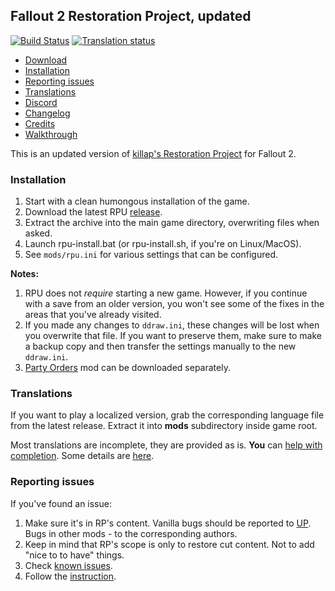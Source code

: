 ## Fallout 2 Restoration Project, updated

[![Build Status](https://travis-ci.org/BGforgeNet/Fallout2_Restoration_Project.svg?branch=master)](https://travis-ci.org/BGforgeNet/Fallout2_Restoration_Project)
[![Translation status](https://tra.bgforge.net/widgets/fallout/-/rp/svg-badge.svg)](https://tra.bgforge.net/projects/fallout/rp/)

* [Download](https://github.com/BGforgeNet/Fallout2_Restoration_Project/releases/latest)
* [Installation](#installation)
* [Reporting issues](#reporting-issues)
* [Translations](#translations)
* [Discord](https://discord.gg/4Yqfggm)
* [Changelog](docs/changelog.md)
* [Credits](docs/credits.md)
* [Walkthrough](http://hem.bredband.net/darek1/f2rp_wt.htm)

This is an updated version of [killap's Restoration Project](http://killap.net/) for Fallout 2.

### Installation
1. Start with a clean humongous installation of the game.
1. Download the latest RPU [release](https://github.com/BGforgeNet/Fallout2_Restoration_Project/releases/latest).
1. Extract the archive into the main game directory, overwriting files when asked.
1. Launch rpu-install.bat (or rpu-install.sh, if you're on Linux/MacOS).
1. See `mods/rpu.ini` for various settings that can be configured.

**Notes:**
1. RPU does not _require_ starting a new game. However, if you continue with a save from an older version, you won't see some of the fixes in the areas that you've already visited.
1. If you made any changes to `ddraw.ini`, these changes will be lost when you overwrite that file. If you want to preserve them, make sure to make a backup copy and then transfer the settings manually to the new `ddraw.ini`.
1. [Party Orders](https://github.com/BGforgeNet/fallout2-party-orders) mod can be downloaded separately.

### Translations
If you want to play a localized version, grab the corresponding language file from the latest release. Extract it into **mods** subdirectory inside game root.

Most translations are incomplete, they are provided as is. **You** can [help with completion](https://tra.bgforge.net/projects/fallout/rp/). Some details are [here](docs/translations.md).

### Reporting issues
If you've found an issue:

1. Make sure it's in RP's content. Vanilla bugs should be reported to [UP](https://github.com/BGforgeNet/Fallout2_Unofficial_Patch). Bugs in other mods - to the corresponding authors.
1. Keep in mind that RP's scope is only to restore cut content. Not to add "nice to to have" things.
1. Check [known issues](docs/known.md).
1. Follow the [instruction](https://github.com/BGforgeNet/Fallout2_Unofficial_Patch/blob/master/docs/REPORTING.md).
